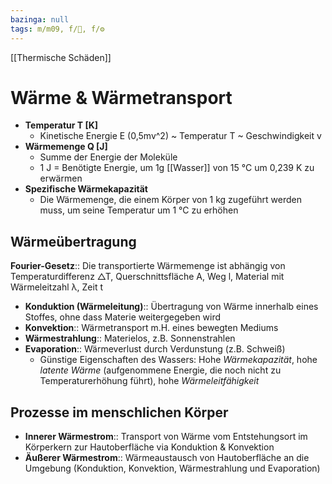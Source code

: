 ```yaml
---
bazinga: null
tags: m/m09, f/🧴, f/⚙️
---
```



[[Thermische Schäden]]

# Wärme & Wärmetransport

- **Temperatur T [K]**
    - Kinetische Energie E (0,5mv^2) ~ Temperatur T ~ Geschwindigkeit v
- **Wärmemenge Q [J]**
    - Summe der Energie der Moleküle
    - 1 J = Benötigte Energie, um 1g [[Wasser]] von 15 °C um 0,239 K zu erwärmen
- **Spezifische Wärmekapazität**
    - Die Wärmemenge, die einem Körper von 1 kg zugeführt werden muss, um seine Temperatur um 1 °C zu erhöhen

## Wärmeübertragung

**Fourier-Gesetz**:: Die transportierte Wärmemenge ist abhängig von Temperaturdifferenz △T, Querschnittsfläche A, Weg l, Material mit Wärmeleitzahl λ, Zeit t

- **Konduktion (Wärmeleitung)**:: Übertragung von Wärme innerhalb eines Stoffes, ohne dass Materie weitergegeben wird
- **Konvektion**:: Wärmetransport m.H. eines bewegten Mediums
- **Wärmestrahlung**:: Materielos, z.B. Sonnenstrahlen
- **Evaporation**:: Wärmeverlust durch Verdunstung (z.B. Schweiß)
    - Günstige Eigenschaften des Wassers: Hohe *Wärmekapazität*, hohe *latente Wärme* (aufgenommene Energie, die noch nicht zu Temperaturerhöhung führt), hohe *Wärmeleitfähigkeit*

## Prozesse im menschlichen Körper

- **Innerer Wärmestrom**:: Transport von Wärme vom Entstehungsort im Körperkern zur Hautoberfläche via Konduktion & Konvektion
- **Äußerer Wärmestrom**:: Wärmeaustausch von Hautoberfläche an die Umgebung (Konduktion, Konvektion, Wärmestrahlung und Evaporation)

